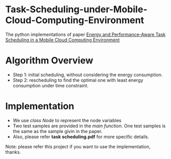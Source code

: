 # Task-Scheduling-under-Mobile-Cloud-Computing-Environment
The python implementations of paper [Energy and Performance-Aware Task Scheduling in a Mobile Cloud Computing Environment](http://www.mpedram.com/Papers/task-sched-MCC-cloud14.pdf)  

# Algorithm Overview
- Step 1: initial scheduling, without considering the energy consumption.
- Step 2: rescheduling to find the optimal one with least energy consumption under time constraint. 


# Implementation
- We use *class Node* to represent the node variables
- Two test samples are provided in the *main function*. One test samples is the same as the sample givin in the paper.
- Also, please refer **task scheduling.pdf** for more specific details.
  
  
Note: please refer this project if you want to use the implementation, thanks.
